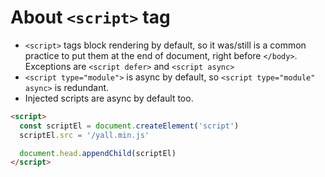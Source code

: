 ---
---

# About `<script>` tag

- `<script>` tags block rendering by default, so it was/still is a common practice to put them at the end of document, right before `</body>`. Exceptions are `<script defer>` and `<script async>`
- `<script type="module">` is async by default, so `<script type="module" async>` is redundant.
- Injected scripts are async by default too.

```html
<script>
  const scriptEl = document.createElement('script')
  scriptEl.src = '/yall.min.js'

  document.head.appendChild(scriptEl)
</script>
```
